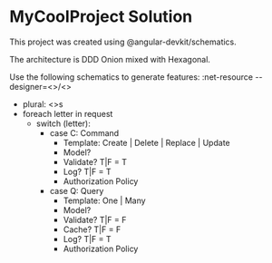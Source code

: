 # MyCoolProject Solution

This project was created using @angular-devkit/schematics.

The architecture is DDD Onion mixed with Hexagonal.

Use the following schematics to generate features:
:net-resource --designer=<<request>>/<<resource>>
* plural: <<resource>>s
* foreach letter in request
    * switch (letter):
        * case C: Command
            * Template: Create | Delete | Replace | Update
            * Model?
            * Validate? T|F = T
            * Log? T|F = T
            * Authorization Policy
        * case Q: Query
            * Template: One | Many
            * Model?
            * Validate? T|F = F
            * Cache? T|F = F
            * Log? T|F = T
            * Authorization Policy